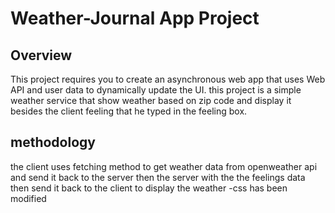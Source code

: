 # Weather-Journal App Project

## Overview
This project requires you to create an asynchronous web app that uses Web API and user data to dynamically update the UI. 
this project is a simple weather service that show weather based on zip code and display it besides the client feeling that he typed in the feeling box.

## methodology
the client uses fetching method to get weather data from openweather api and send it back to the server then the server with the the feelings data then send it back to the client to display the weather
-css has been modified

